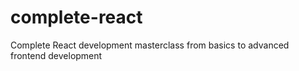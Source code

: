 # complete-react
Complete React development masterclass from basics to advanced frontend development
